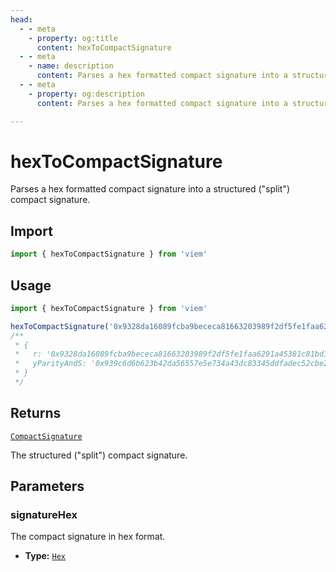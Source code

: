 ```yaml
---
head:
  - - meta
    - property: og:title
      content: hexToCompactSignature
  - - meta
    - name: description
      content: Parses a hex formatted compact signature into a structured compact signature.
  - - meta
    - property: og:description
      content: Parses a hex formatted compact signature into a structured compact signature.

---
```


# hexToCompactSignature

Parses a hex formatted compact signature into a structured ("split") compact signature.

## Import

```ts
import { hexToCompactSignature } from 'viem'
```

## Usage

```ts
import { hexToCompactSignature } from 'viem'

hexToCompactSignature('0x9328da16089fcba9bececa81663203989f2df5fe1faa6291a45381c81bd17f76939c6d6b623b42da56557e5e734a43dc83345ddfadec52cbe24d0cc64f550793') // [!code focus:7]
/**
 * {
 *   r: '0x9328da16089fcba9bececa81663203989f2df5fe1faa6291a45381c81bd17f76',
 *   yParityAndS: '0x939c6d6b623b42da56557e5e734a43dc83345ddfadec52cbe24d0cc64f550793'
 * }
 */
```

## Returns

[`CompactSignature`](/docs/glossary/types#compactsignature)

The structured ("split") compact signature.

## Parameters

### signatureHex

The compact signature in hex format.

- **Type:** [`Hex`](/docs/glossary/types#hex)
